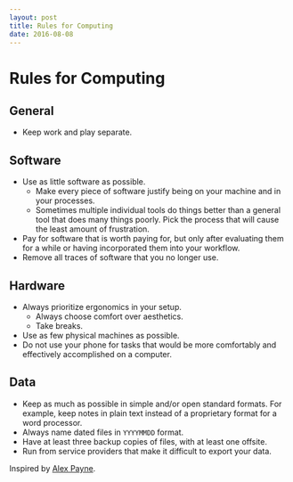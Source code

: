 ```yaml
---
layout: post
title: Rules for Computing
date: 2016-08-08
---
```


# Rules for Computing

## General

- Keep work and play separate.

## Software

- Use as little software as possible.
  - Make every piece of software justify being on your machine and in your processes.
  - Sometimes multiple individual tools do things better than a general tool that does many things poorly. Pick the process that will cause the least amount of frustration.
- Pay for software that is worth paying for, but only after evaluating them for a while or having incorporated them into your workflow.
- Remove all traces of software that you no longer use.

## Hardware

- Always prioritize ergonomics in your setup.
  - Always choose comfort over aesthetics.
  - Take breaks.
- Use as few physical machines as possible.
- Do not use your phone for tasks that would be more comfortably and effectively accomplished on a computer.

## Data

- Keep as much as possible in simple and/or open standard formats. For example, keep notes in plain text instead of a proprietary format for a word processor.
- Always name dated files in `YYYYMMDD` format.
- Have at least three backup copies of files, with at least one offsite.
- Run from service providers that make it difficult to export your data.

Inspired by [Alex Payne](https://al3x.net/posts/2008/09/08/al3xs-rules-for-computing-happiness.html).
